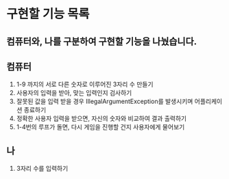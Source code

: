 # 구현할 기능 목록
## 컴퓨터와, 나를 구분하여 구현할 기능을 나눴습니다.

## 컴퓨터

1.  1-9 까지의 서로 다른 숫자로 이루어진 3자리 수 만들기
2. 사용자의 입력을 받아, 맞는 입력인지 검사하기
3. 잘못된 값을 입력 받을 경우 IllegalArgumentException를 발생시키며 어플리케이션 종료하기
4. 정확한 사용자 입력을 받으면, 자신의 숫자와 비교하여 결과 출력하기
5. 1-4번의 루프가 돌면, 다시 게임을 진행할 건지 사용자에게 물어보기

## 나
1. 3자리 수를 입력하기
